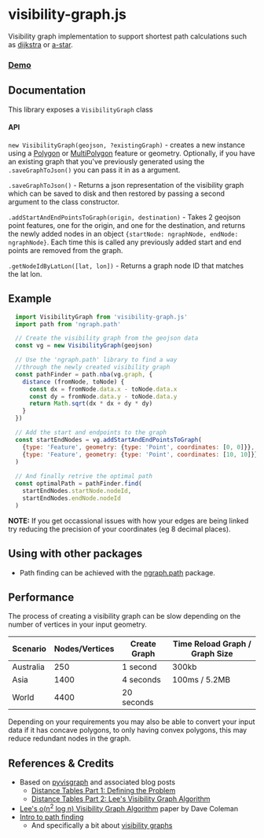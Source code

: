 # visibility-graph.js
Visibility graph implementation to support shortest path calculations such as [dijkstra](https://en.wikipedia.org/wiki/Dijkstra%27s_algorithm) or [a-star](https://en.wikipedia.org/wiki/A*_search_algorithm).

### [Demo](https://rowanwins.github.io/visibility-graph/debug/)

## Documentation

This library exposes a `VisibilityGraph` class

#### API
`new VisibilityGraph(geojson, ?existingGraph)` - creates a new instance using a [Polygon](http://geojson.win/#appendix-A.3) or [MultiPolygon](http://geojson.win/#appendix-A.6) feature or geometry. Optionally, if you have an existing graph that you've previously generated using the `.saveGraphToJson()` you can pass it in as a argument.

`.saveGraphToJson()` - Returns a json representation of the visibility graph which can be saved to disk and then restored by passing a second argument to the class constructor.

`.addStartAndEndPointsToGraph(origin, destination)` - Takes 2 geojson point features, one for the origin, and one for the destination, and returns the newly added nodes in an object `{startNode: ngraphNode, endNode: ngraphNode}`. Each time this is called any previously added start and end points are removed from the graph.

`.getNodeIdByLatLon([lat, lon])` - Returns a graph node ID that matches the lat lon.



## Example

````js
  import VisibilityGraph from 'visibility-graph.js'
  import path from 'ngraph.path'

  // Create the visibility graph from the geojson data
  const vg = new VisibilityGraph(geojson)

  // Use the 'ngraph.path' library to find a way 
  //through the newly created visibility graph
  const pathFinder = path.nba(vg.graph, {
    distance (fromNode, toNode) {
      const dx = fromNode.data.x - toNode.data.x
      const dy = fromNode.data.y - toNode.data.y
      return Math.sqrt(dx * dx + dy * dy)
    }
  })

  // Add the start and endpoints to the graph  
  const startEndNodes = vg.addStartAndEndPointsToGraph(
    {type: 'Feature', geometry: {type: 'Point', coordinates: [0, 0]}},
    {type: 'Feature', geometry: {type: 'Point', coordinates: [10, 10]}}
  )
  
  // And finally retrive the optimal path 
  const optimalPath = pathFinder.find(
    startEndNodes.startNode.nodeId,
    startEndNodes.endNode.nodeId
  )

  ````

**NOTE:** If you get occassional issues with how your edges are being linked try reducing the precision of your coordinates (eg 8 decimal places). 

## Using with other packages
- Path finding can be achieved with the [ngraph.path](https://github.com/anvaka/ngraph.path) package.


## Performance
The process of creating a visibility graph can be slow depending on the number of vertices in your input geometry.

| Scenario  | Nodes/Vertices  | Create Graph  | Time Reload Graph / Graph Size  |
| --------- | --------------- | ------------- | ------------------------------- |
| Australia | 250             | 1 second      | 300kb                           |
| Asia      | 1400            | 4 seconds     | 100ms / 5.2MB                   |
| World     | 4400            | 20 seconds    |                                 |


Depending on your requirements you may also be able to convert your input data if it has concave polygons, to only having convex polygons, this may reduce redundant nodes in the graph.


## References & Credits
* Based on [pyvisgraph](https://github.com/TaipanRex/pyvisgraph) and associated blog posts
  * [Distance Tables Part 1: Defining the Problem](https://taipanrex.github.io/2016/09/17/Distance-Tables-Part-1-Defining-the-Problem.html)
  * [Distance Tables Part 2: Lee's Visibility Graph Algorithm](https://taipanrex.github.io/2016/10/19/Distance-Tables-Part-2-Lees-Visibility-Graph-Algorithm.html)
* [Lee's o(n<sup>2</sup> log n) Visibility Graph Algorithm](https://github.com/davetcoleman/visibility_graph/blob/master/Visibility_Graph_Algorithm.pdf) paper by Dave Coleman
* [Intro to path finding](https://www.redblobgames.com/pathfinding/)
  * And specifically a bit about [visibility graphs](https://www.redblobgames.com/pathfinding/visibility-graphs/)

